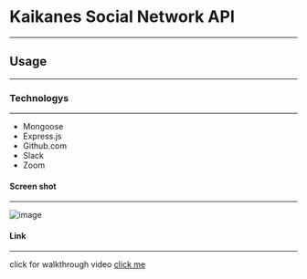 # Kaikanes Social Network API
***

## Usage
***

### Technologys
***
* Mongoose
* Express.js
* Github.com
* Slack
* Zoom
#### Screen shot
***
![image]()
#### Link
***
click for walkthrough video
[click me]()